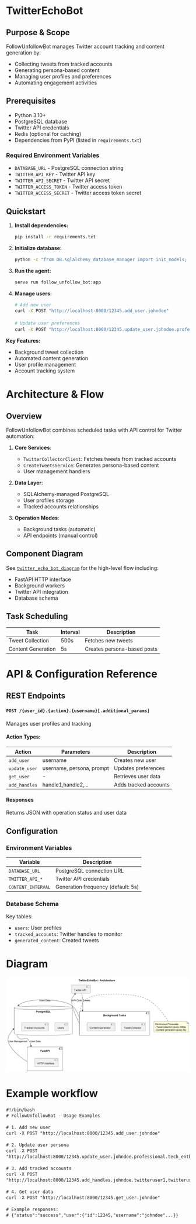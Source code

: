 # TwitterEchoBot

## Purpose & Scope
FollowUnfollowBot manages Twitter account tracking and content generation by:
- Collecting tweets from tracked accounts
- Generating persona-based content
- Managing user profiles and preferences
- Automating engagement activities

## Prerequisites
- Python 3.10+
- PostgreSQL database
- Twitter API credentials
- Redis (optional for caching)
- Dependencies from PyPI (listed in `requirements.txt`)

### Required Environment Variables
- `DATABASE_URL` - PostgreSQL connection string
- `TWITTER_API_KEY` - Twitter API key
- `TWITTER_API_SECRET` - Twitter API secret
- `TWITTER_ACCESS_TOKEN` - Twitter access token
- `TWITTER_ACCESS_SECRET` - Twitter access token secret

## Quickstart
1. **Install dependencies:**
   ```bash
   pip install -r requirements.txt
   ```

2. **Initialize database:**
   ```bash
   python -c "from DB.sqlalchemy_database_manager import init_models; asyncio.run(init_models())"
   ```

3. **Run the agent:**
   ```bash
   serve run follow_unfollow_bot:app
   ```

4. **Manage users:**
   ```bash
   # Add new user
   curl -X POST "http://localhost:8000/12345.add_user.johndoe"

   # Update user preferences
   curl -X POST "http://localhost:8000/12345.update_user.johndoe.professional.tech_enthusiast"
   ```

**Key Features:**
- Background tweet collection
- Automated content generation
- User profile management
- Account tracking system


# Architecture & Flow

## Overview
FollowUnfollowBot combines scheduled tasks with API control for Twitter automation:

1. **Core Services**:
   - `TwitterCollectorClient`: Fetches tweets from tracked accounts
   - `CreateTweetsService`: Generates persona-based content
   - User management handlers

2. **Data Layer**:
   - SQLAlchemy-managed PostgreSQL
   - User profiles storage
   - Tracked accounts relationships

3. **Operation Modes**:
   - Background tasks (automatic)
   - API endpoints (manual control)

## Component Diagram
See [`twitter_echo_bot_diagram`](./images/diagrams/twitter_echo_bot.png) for the high-level flow including:
- FastAPI HTTP interface
- Background workers
- Twitter API integration
- Database schema

## Task Scheduling
| Task | Interval | Description |
|------|----------|-------------|
| Tweet Collection | 500s | Fetches new tweets |
| Content Generation | 5s | Creates persona-based posts |


# API & Configuration Reference

## REST Endpoints

#### `POST /{user_id}.{action}.{username}[.additional_params]`
Manages user profiles and tracking

#### Action Types:
| Action | Parameters | Description |
|--------|------------|-------------|
| `add_user` | username | Creates new user |
| `update_user` | username, persona, prompt | Updates preferences |
| `get_user` | - | Retrieves user data |
| `add_handles` | handle1,handle2,... | Adds tracked accounts |

#### Responses
Returns JSON with operation status and user data

## Configuration

### Environment Variables
| Variable | Description |
|----------|-------------|
| `DATABASE_URL` | PostgreSQL connection URL |
| `TWITTER_API_*` | Twitter API credentials |
| `CONTENT_INTERVAL` | Generation frequency (default: 5s) |

### Database Schema
Key tables:
- `users`: User profiles
- `tracked_accounts`: Twitter handles to monitor
- `generated_content`: Created tweets

# Diagram

![twitter_echo_bot.png](images/diagrams/twitter_echo_bot.png)

# Example workflow

```
#!/bin/bash
# FollowUnfollowBot - Usage Examples

# 1. Add new user
curl -X POST "http://localhost:8000/12345.add_user.johndoe"

# 2. Update user persona
curl -X POST "http://localhost:8000/12345.update_user.johndoe.professional.tech_enthusiast"

# 3. Add tracked accounts
curl -X POST "http://localhost:8000/12345.add_handles.johndoe.twitteruser1,twitteruser2"

# 4. Get user data
curl -X POST "http://localhost:8000/12345.get_user.johndoe"

# Example responses:
# {"status":"success","user":{"id":12345,"username":"johndoe"...}}
```